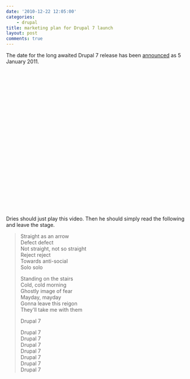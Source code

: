 ```yaml
---
date: '2010-12-22 12:05:00'
categories:
    - drupal
title: marketing plan for Drupal 7 launch
layout: post
comments: true
---
```

The date for the long awaited Drupal 7 release has been 
[announced](http://buytaert.net/drupal-7-to-be-released-on-january-5th-with-one-ginormous-party)
as 5 January 2011.

<object width="480" height="385"><param name="movie" value="http://www.youtube.com/v/0oBHEvYAJnY?fs=1&amp;hl=en_GB&amp;rel=0"></param><param name="allowFullScreen" value="true"></param><param name="allowscriptaccess" value="always"></param><embed src="http://www.youtube.com/v/0oBHEvYAJnY?fs=1&amp;hl=en_GB&amp;rel=0" type="application/x-shockwave-flash" allowscriptaccess="always" allowfullscreen="true" width="480" height="385"></embed></object>

Dries should just play this video. Then he should simply read the
following and leave the stage.

> Straight as an arrow  
>  Defect defect  
>  Not straight, not so straight  
>  Reject reject  
>  Towards anti-social  
>  Solo solo  
>    
>  Standing on the stairs  
>  Cold, cold morning  
>  Ghostly image of fear  
>  Mayday, mayday  
>  Gonna leave this reigon  
>  They'll take me with them  
>    
>  Drupal 7   
>    
>  Drupal 7  
>  Drupal 7  
>  Drupal 7  
>  Drupal 7  
>  Drupal 7  
>  Drupal 7  
>  Drupal 7

